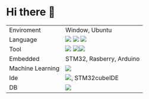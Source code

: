 # Hi there 👋

|||
|:---|:---|
| Enviroment | Window, Ubuntu |
| Language | <img src="https://img.shields.io/badge/python-3776AB?style=for-the-badge&logo=python&logoColor=white"> <img src="https://img.shields.io/badge/C-00599C?style=for-the-badge&logo=c&logoColor=white"> <img src="	https://img.shields.io/badge/C%2B%2B-00599C?style=for-the-badge&logo=c%2B%2B&logoColor=white"> |
| Tool | <img src="https://img.shields.io/badge/git-F05032?style=for-the-badge&logo=git&logoColor=white"> <img src="https://img.shields.io/badge/Jira-0052CC?style=for-the-badge&logo=Jira&logoColor=white"><img src="https://img.shields.io/badge/confluence-%23172BF4.svg?style=for-the-badge&logo=confluence&logoColor=white"> |
| Embedded | STM32, Rasberry, Arduino |
| Machine Learning | <img src="https://img.shields.io/badge/TensorFlow-FF6F00?style=for-the-badge&logo=tensorflow&logoColor=white"> |
| Ide | <img src="https://img.shields.io/badge/Made%20for-VSCode-1f425f.svg">, STM32cubeIDE |
| DB | <img src="https://img.shields.io/badge/mysql-4479A1?style=for-the-badge&logo=mysql&logoColor=white"> |



<!--
**OProcessing/OProcessing** is a ✨ _special_ ✨ repository because its `README.md` (this file) appears on your GitHub profile.
